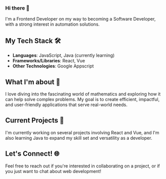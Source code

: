 ### Hi there 👋

I'm a Frontend Developer on my way to becoming a Software Developer, with a strong interest in automation solutions.

## My Tech Stack 🛠️

- **Languages**: JavaScript, Java (currently learning)
- **Frameworks/Libraries**: React, Vue
- **Other Technologies**: Google Appscript

## What I'm about 🌱

I love diving into the fascinating world of mathematics and exploring how it can help solve complex problems. My goal is to create efficient, impactful, and user-friendly applications that serve real-world needs.

## Current Projects 🚀

I'm currently working on several projects involving React and Vue, and I'm also learning Java to expand my skill set and versatility as a developer.

## Let's Connect! 🌐

Feel free to reach out if you're interested in collaborating on a project, or if you just want to chat about web development!

<!--
**AIcoding-girl/AIcoding-girl** is a ✨ _special_ ✨ repository because its `README.md` (this file) appears on your GitHub profile.

Here are some ideas to get you started:

- 🔭 I’m currently working on ...
- 🌱 I’m currently learning ...
- 👯 I’m looking to collaborate on ...
- 🤔 I’m looking for help with ...
- 💬 Ask me about ...
- 📫 How to reach me: ...
- 😄 Pronouns: ...
- ⚡ Fun fact: ...
-->
